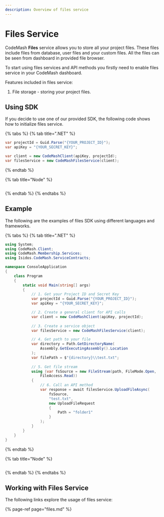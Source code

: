 ```yaml
---
description: Overview of files service
---
```


# Files Service

CodeMash **Files** service allows you to store all your project files. These files include files from database, user files and your custom files. All the files can be seen from dashboard in provided file browser.

To start using files services and API methods you firstly need to enable files service in your CodeMash dashboard.

Features included in files service:

1. File storage - storing your project files.

## Using SDK

If you decide to use one of our provided SDK, the following code shows how to initialize files service.

{% tabs %}
{% tab title=".NET" %}
```csharp
var projectId = Guid.Parse("{YOUR_PROJECT_ID}");
var apiKey = "{YOUR_SECRET_KEY}";

var client = new CodeMashClient(apiKey, projectId);
var filesService = new CodeMashFilesService(client);
```
{% endtab %}

{% tab title="Node" %}
```

```
{% endtab %}
{% endtabs %}

## Example

The following are the examples of files SDK using different languages and frameworks.

{% tabs %}
{% tab title=".NET" %}
```csharp
using System;
using CodeMash.Client;
using CodeMash.Membership.Services;
using Isidos.CodeMash.ServiceContracts;

namespace ConsoleApplication
{
    class Program
    {
        static void Main(string[] args)
        {
            // 1. Get your Project ID and Secret Key
            var projectId = Guid.Parse("{YOUR_PROJECT_ID}");
            var apiKey = "{YOUR_SECRET_KEY}";

            // 2. Create a general client for API calls
            var client = new CodeMashClient(apiKey, projectId);
            
            // 3. Create a service object
            var filesService = new CodeMashFilesService(client);

            // 4. Get path to your file
            var directory = Path.GetDirectoryName(
                Assembly.GetExecutingAssembly().Location
            );
            var filePath = $"{directory}\\test.txt";
            
            // 5. Get file stream
            using (var fsSource = new FileStream(path, FileMode.Open, 
                FileAccess.Read))
            {
                // 6. Call an API method
                var response = await filesService.UploadFileAsync(
                    fsSource, 
                    "test.txt", 
                    new UploadFileRequest
                    {
                        Path = "folder1"
                    }
                );
            }
        }
    }
}
```
{% endtab %}

{% tab title="Node" %}
```

```
{% endtab %}
{% endtabs %}

## Working with Files Service

The following links explore the usage of files service:

{% page-ref page="files.md" %}

